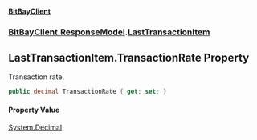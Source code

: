#### [BitBayClient](./index.md 'index')
### [BitBayClient.ResponseModel](./BitBayClient-ResponseModel.md 'BitBayClient.ResponseModel').[LastTransactionItem](./BitBayClient-ResponseModel-LastTransactionItem.md 'BitBayClient.ResponseModel.LastTransactionItem')
## LastTransactionItem.TransactionRate Property
Transaction rate.  
```csharp
public decimal TransactionRate { get; set; }
```
#### Property Value
[System.Decimal](https://docs.microsoft.com/en-us/dotnet/api/System.Decimal 'System.Decimal')  
